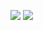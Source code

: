 ![](https://github.com/bitpatty/github-stats/blob/master/generated/overview.svg)
![](https://github.com/bitpatty/github-stats/blob/master/generated/languages.svg)
